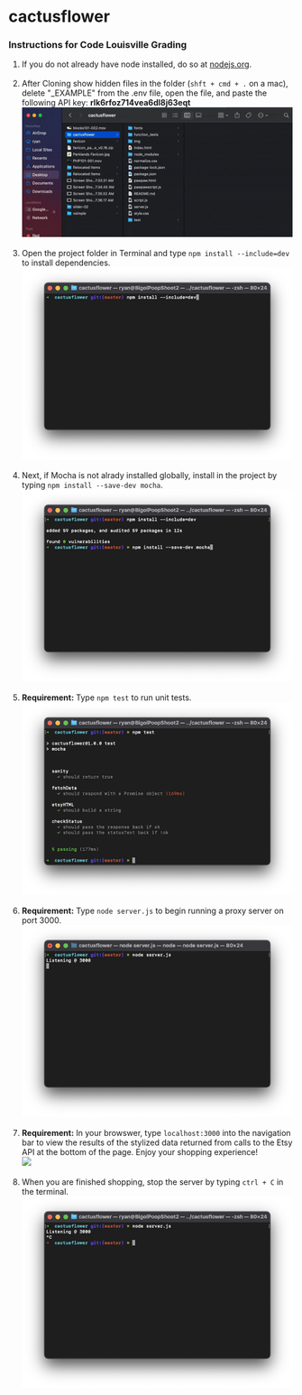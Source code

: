 # cactusflower
### Instructions for Code Louisville Grading

1. If you do not already have node installed, do so at [nodejs.org](https://nodejs.org/en/download/).
<br><br>
1. After Cloning show hidden files in the folder (`shft + cmd + .` on a mac), delete "_EXAMPLE" from the .env file, open the file, and paste the following API key: **rlk6rfoz714vea6dl8j63eqt** <br>
![](readme-img/env.gif)
<br><br>
1. Open the project folder in Terminal and type `npm install --include=dev` to install dependencies. <br>
![](readme-img/npm-install.png)
<br><br>
1. Next, if Mocha is not alrady installed globally, install in the project by typing `npm install --save-dev mocha`. <br>
![](readme-img/mocha-install.png)
<br><br>
1. **Requirement:** Type `npm test` to run unit tests. <br>
![](readme-img/tests-finished.png)
<br><br>
1. **Requirement:** Type `node server.js` to begin running a proxy server on port 3000. <br>
![](readme-img/node-server.png)
<br><br>
1. **Requirement:** In your browswer, type `localhost:3000` into the navigation bar to view the results of the stylized data returned from calls to the Etsy API at the bottom of the page. Enjoy your shopping experience! <br>
![](readme-img/localhost.png)
<br><br>
1. When you are finished shopping, stop the server by typing `ctrl + C` in the terminal. <br>
![](readme-img/ctrl-C.png)
